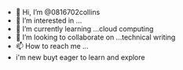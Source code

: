 - 👋 Hi, I’m @0816702collins
- 👀 I’m interested in ...
- 🌱 I’m currently learning ...cloud computing
- 💞️ I’m looking to collaborate on ...technical writing
- 📫 How to reach me ...
- i'm new buyt eager to learn and explore

<!---
0816702collins/0816702collins is a ✨ special ✨ repository because its `README.md` (this file) appears on your GitHub profile.
You can click the Preview link to take a look at your changes.
--->
